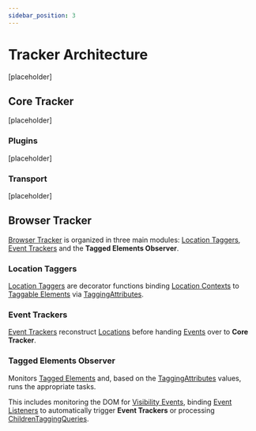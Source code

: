 ```yaml
---
sidebar_position: 3
---
```


# Tracker Architecture
[placeholder]

## Core Tracker
[placeholder]

### Plugins
[placeholder]

### Transport
[placeholder]

## Browser Tracker
[Browser Tracker](/tracking/api-reference/general/BrowserTracker.md) is organized in three main modules: [Location Taggers](/tracking/api-reference/location-taggers/overview.md), [Event Trackers](/tracking/api-reference/event-trackers/overview.md) and the **Tagged Elements Observer**.

### Location Taggers
[Location Taggers](/tracking/api-reference/location-taggers/overview.md) are decorator functions binding [Location Contexts](/tracking/core-concepts/locations.md) to [Taggable Elements](/tracking/core-concepts/elements.md#taggable-elements) via [TaggingAttributes](/tracking/api-reference/general/TaggingAttributes.md).

### Event Trackers
[Event Trackers](/tracking/api-reference/event-trackers/overview.md) reconstruct [Locations](/tracking/core-concepts/locations.md) before handing [Events](/taxonomy/events/overview.md) over to **Core Tracker**.

### Tagged Elements Observer
Monitors [Tagged Elements](/tracking/core-concepts/elements.md#tagged-elements) and, based on the [TaggingAttributes](/tracking/api-reference/general/TaggingAttributes.md) values, runs the appropriate tasks. 

This includes monitoring the DOM for [Visibility Events](/tracking/core-concepts/visibility.md), binding [Event Listeners](https://developer.mozilla.org/en-US/docs/Web/API/EventListener) to automatically trigger **Event Trackers** or processing [ChildrenTaggingQueries](/tracking/api-reference/low-level/tagChildren.md#childrentaggingquery-parameter).
